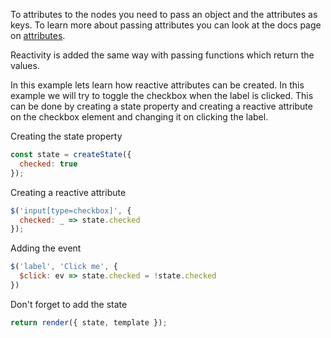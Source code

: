To attributes to the nodes you need to pass an object and the attributes as keys. To learn more
about passing attributes you can look at the docs page on [attributes](/docs#attributes).

Reactivity is added the same way with passing functions which return the values.

In this example lets learn how reactive attributes can be created. In this example we will try to
toggle the checkbox when the label is clicked. This can be done by creating a state property and
creating a reactive attribute on the checkbox element and changing it on clicking the label. 

Creating the state property

```javascript
const state = createState({
  checked: true
});
```

Creating a reactive attribute

```javascript
$('input[type=checkbox]', {
  checked: _ => state.checked
});
```

Adding the event

```javascript
$('label', 'Click me', {
  $click: ev => state.checked = !state.checked
})
```

Don't forget to add the state

```javascript
return render({ state, template });
```
